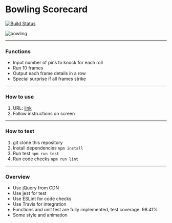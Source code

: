 # Bowling Scorecard
[![Build Status](https://www.travis-ci.com/cspoppuppy/bowling-challenge.svg?branch=master)](https://www.travis-ci.com/cspoppuppy/bowling-challenge)

![bowling](https://media.giphy.com/media/l0HlW6GBSjbyFDCW4/giphy.gif)

---------
### Functions
- Input number of pins to knock for each roll
- Run 10 frames
- Output each frame details in a row
- Special surprise if all frames strike

---------
### How to use
1. URL: <a href="https://shacheng.co.uk/bowling-challenge/" target="_blank">link</a>
2. Follow instructions on screen

---------
### How to test
1. git clone this repository
2. Install dependencies `npm install`
3. Run test `npm run test`
4. Run code checks `npm run lint`

---------
### Overview
- Use jQuery from CDN
- Use jest for test
- Use ESLint for code checks
- Use Travis for integration
- Functions and unit test are fully implemented, test coverage: 98.41%
- Some style and animation
